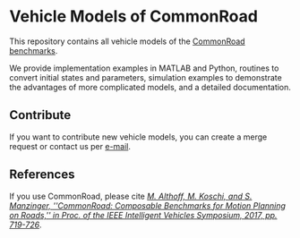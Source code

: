 # Vehicle Models of CommonRoad

This repository contains all vehicle models of the [CommonRoad benchmarks](https://commonroad.in.tum.de/). 

We provide implementation examples in MATLAB and Python, routines to convert initial states and parameters, simulation examples to demonstrate the advantages of more complicated models, and a detailed documentation.

## Contribute

If you want to contribute new vehicle models, you can create a merge request or contact us per [e-mail](mailto:commonroad-i06@in.tum.de).

## References

If you use CommonRoad, please cite *[M. Althoff, M. Koschi, and S. Manzinger, ''CommonRoad: Composable Benchmarks for Motion Planning on Roads,'' in Proc. of the IEEE Intelligent Vehicles Symposium, 2017, pp. 719-726](http://mediatum.ub.tum.de/doc/1379638/776321.pdf)*.